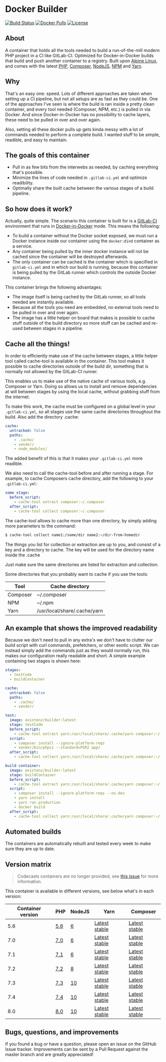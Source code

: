 # Docker Builder

[![Build Status](https://img.shields.io/github/workflow/status/eXistenZNL/Docker-Builder/Build%20containers?style=flat-square)](https://github.com/eXistenZNL/Docker-Builder/actions) [![Docker Pulls](https://img.shields.io/docker/pulls/existenz/builder.svg?style=flat-square)](https://hub.docker.com/r/existenz/builder/) [![License](https://img.shields.io/github/license/existenznl/docker-builder.svg?style=flat-square)](https://github.com/eXistenZNL/Docker-Builder/blob/master/LICENSE)

## About
A container that holds all the tools needed to build a run-of-the-mill modern PHP project in a CI like GitLab-CI.
Optimized for Docker-in-Docker builds that build and push another container to a registry.
Built upon [Alpine Linux](https://alpinelinux.org/), and comes with the latest [PHP](https://secure.php.net/),
[Composer](https://getcomposer.org/), [NodeJS](https://nodejs.org/en/), [NPM](https://www.npmjs.com/) and
[Yarn](https://yarnpkg.com/lang/en/).

## Why
That's an easy one: speed. Lots of different approaches are taken when setting up a CI pipeline, but not all setups are
as fast as they could be. One of the approaches I've seen is where the build is ran inside a pretty clean container, and
every tool needed (Composer, NPM, etc.) is pulled in via Docker. And since Docker-in-Docker has no possibility to cache
layers, these need to be pulled in over and over again.

Also, setting all these docker pulls up gets kinda messy with a lot of commands needed to perform a complete build. I
wanted stuff to be simple, readible, and easy to maintain.

## The goals of this container

- Pull in as few bits from the interwebs as needed, by caching everything that's possible.
- Minimize the lines of code needed in `.gitlab-ci.yml` and optimize readibility.
- Optimally share the built cache between the various stages of a build pipeline.

## So how does it work?

Actually, quite simple. The scenario this container is built for is a
[GitLab-CI](https://about.gitlab.com/features/gitlab-ci-cd/) environment that runs in
[Docker-in-Docker](https://docs.gitlab.com/ce/ci/docker/using_docker_build.html#use-docker-in-docker-executor) mode.
This means the following:
- To build a container without the Docker socket exposed, we must run a Docker instance inside our container using the
`docker:dind` container as a service.
- Any container being pulled by the inner docker instance will not be cached since the container will be destroyed
afterwards.
- The only container can be cached is the container which is specified in `gitlab-ci.yml` and in which our build is
running, because this container is being pulled by the GitLab runner which controls the outside Docker instance.

This container brings the following advantages:
- The image itself is being cached by the GitLab runner, so all tools needed are instantly available.
- Because all the tools you need are embedded, no external tools need to be pulled in over and over again.
- The image has a little helper on board that makes is possible to cache stuff outside of the build directory so more
stuff can be cached and re-used between stages in a pipeline.

## Cache all the things!

In order to efficiently make use of the cache between stages, a little helper tool called cache-tool is available in the
container. This tool makes it possible to cache directories outside of the build dir, something that is normally not
allowed by the GitLab-CI runner.

This enables us to make use of the native cache of various tools, e.g. Composer or Yarn. Doing
so allows us to install and remove dependencies at will between stages by using the local cache, without grabbing stuff
from the internet.

To make this work, the cache must be configured on a global level in your `.gitlab-ci.yml`, so all stages use the same
cache directories throughout the build. Also add the directory .cache:

```yaml
cache:
  untracked: false
  paths:
    - .cache/
    - vendor/
    - node_modules/
```

The added benefit of this is that it makes your `.gitlab-ci.yml` more readible.

We also need to call the cache-tool before and after running a stage.
For example, to cache Composers cache directory, add the following to your `.gitlab-ci.yml`:

```yaml
some stage:
  before_script:
    - cache-tool extract composer:~/.composer
  after_script:
    - cache-tool collect composer:~/.composer
```
The cache-tool allows to cache more than one directory, by simply adding more parameters to the command:
```bash
$ cache-tool collect name1:/some/dir name2:~/dir-from-homedir
```

The things you list for collection or extraction are up to you, and consist of a key and a directory to cache. The key
will be used for the directory name inside the .cache

Just make sure the same directories are listed for extraction and collection.

Some directories that you probably want to cache if you use the tools:

| Tool     | Cache directory              |
| ---------|------------------------------|
| Composer | ~/.composer                  |
| NPM      | ~/.npm                       |
| Yarn     | /usr/local/share/.cache/yarn |

## An example that shows the improved readability

Because we don't need to pull in any extra's we don't have to clutter our build script with curl commands, prefetchers,
or other exotic script. We can instead simply add the commands just as they would normally run, this makes our
configuration really readable and short. A simple example containing two stages is shown here:

```yaml
stages:
  - testCode
  - buildContainer

cache:
  untracked: false
  paths:
    - .cache/
    - vendor/

test:
  image: existenz/builder:latest
  stage: testCode
  before_script:
    - cache-tool extract yarn:/usr/local/share/.cache/yarn composer:~/.composer
  script:
    - composer install --ignore-platform-reqs
    - vendor/bin/phpcs --standard=PSR2 app/
  after_script:
    - cache-tool collect yarn:/usr/local/share/.cache/yarn composer:~/.composer

build container:
  image: existenz/builder:latest
  stage: buildContainer
  before_script:
    - cache-tool extract yarn:/usr/local/share/.cache/yarn composer:~/.composer
  script:
    - composer install --ignore-platform-reqs --no-dev
    - yarn install
    - yarn run production
    - docker build
  after_script:
    - cache-tool collect yarn:/usr/local/share/.cache/yarn composer:~/.composer
```

## Automated builds

The containers are automatically rebuilt and tested every week to make sure they are up to date.

## Version matrix

> Codecasts containers are no longer provided, see [this issue](https://github.com/codecasts/php-alpine/issues/131) for more information.

This container is available in different versions, see below what's in each version:

| Container version      | PHP                                                                     | NodeJS                                                              | Yarn                                          | Composer                                  |
| -----------------------|-------------------------------------------------------------------------|---------------------------------------------------------------------|-----------------------------------------------|-------------------------------------------|
| 5.6                    | [5.6](https://pkgs.alpinelinux.org/package/v3.5/main/x86_64/php5)       | [6](https://pkgs.alpinelinux.org/package/v3.5/main/x86_64/nodejs)   | [Latest stable](https://yarnpkg.com/lang/en/) | [Latest stable](https://getcomposer.org/) |
| 7.0                    | [7.0](https://pkgs.alpinelinux.org/package/v3.5/community/x86_64/php7)  | [6](https://pkgs.alpinelinux.org/package/v3.5/main/x86_64/nodejs)   | [Latest stable](https://yarnpkg.com/lang/en/) | [Latest stable](https://getcomposer.org/) |
| 7.1                    | [7.1](https://pkgs.alpinelinux.org/package/v3.6/community/x86_64/php7)  | [6](https://pkgs.alpinelinux.org/package/v3.6/main/x86_64/nodejs)   | [Latest stable](https://yarnpkg.com/lang/en/) | [Latest stable](https://getcomposer.org/) |
| 7.2                    | [7.2](https://pkgs.alpinelinux.org/package/v3.8/community/x86_64/php7)  | [8](https://pkgs.alpinelinux.org/package/v3.8/main/x86_64/nodejs)   | [Latest stable](https://yarnpkg.com/lang/en/) | [Latest stable](https://getcomposer.org/) |
| 7.3                    | [7.3](https://pkgs.alpinelinux.org/package/v3.10/community/x86_64/php7) | [10](https://pkgs.alpinelinux.org/package/v3.10/main/x86_64/nodejs) | [Latest stable](https://yarnpkg.com/lang/en/) | [Latest stable](https://getcomposer.org/) |
| 7.4                    | [7.4](https://pkgs.alpinelinux.org/package/v3.13/community/x86_64/php7) | [10](https://pkgs.alpinelinux.org/package/v3.13/main/x86_64/nodejs) | [Latest stable](https://yarnpkg.com/lang/en/) | [Latest stable](https://getcomposer.org/) |
| 8.0                    | [8.0](https://pkgs.alpinelinux.org/package/v3.13/community/x86_64/php8) | [10](https://pkgs.alpinelinux.org/package/v3.10/main/x86_64/nodejs) | [Latest stable](https://yarnpkg.com/lang/en/) | [Latest stable](https://getcomposer.org/) |

## Bugs, questions, and improvements

If you found a bug or have a question, please open an issue on the GitHub Issue tracker.
Improvements can be sent by a Pull Request against the master branch and are greatly appreciated!
